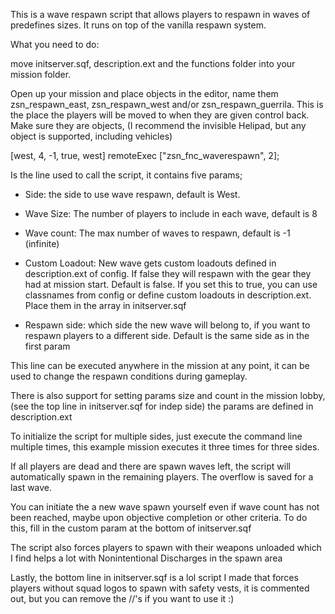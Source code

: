 This is a wave respawn script that allows players to respawn in waves of predefines sizes. It runs on top of the vanilla respawn system.

What you need to do:

move initserver.sqf, description.ext and the functions folder into your mission folder.

Open up your mission and place objects in the editor, name them zsn_respawn_east, zsn_respawn_west and/or zsn_respawn_guerrila.
This is the place the players will be moved to when they are given control back. Make sure they are objects,
(I recommend the invisible Helipad, but any object is supported, including vehicles)

[west, 4, -1, true, west] remoteExec ["zsn_fnc_waverespawn", 2];

Is the line used to call the script, it contains five params;

- Side: the side to use wave respawn, default is West.

- Wave Size: The number of players to include in each wave, default is 8

- Wave count: The max number of waves to respawn, default is -1 (infinite)

- Custom Loadout: New wave gets custom loadouts defined in description.ext of config. 
If false they will respawn with the gear they had at mission start. Default is false. If you set this to true, you can use classnames from config or define custom loadouts in description.ext. Place them in the array in initserver.sqf

- Respawn side: which side the new wave will belong to, if you want to respawn players to a different side. 
Default is the same side as in the first param

This line can be executed anywhere in the mission at any point, it can be used to change the respawn conditions during gameplay.

There is also support for setting params size and count in the mission lobby, (see the top line in initserver.sqf for indep side) the params are defined in description.ext

To initialize the script for multiple sides, just execute the command line multiple times, this example mission executes it three times for three sides.

If all players are dead and there are spawn waves left, the script will automatically spawn in the remaining players. The overflow is saved for a last wave.

You can initiate the a new wave spawn yourself even if wave count has not been reached, maybe upon objective completion or other criteria. To do this, fill in the custom param at the bottom of initserver.sqf

The script also forces players to spawn with their weapons unloaded which I find helps a lot with Nonintentional Discharges in the spawn area

Lastly, the bottom line in initserver.sqf is a lol script I made that forces players without squad logos to spawn with safety vests, it is commented out, but you can remove the //'s if you want to use it :)
